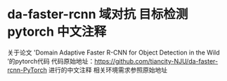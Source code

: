 # da-faster-rcnn 域对抗 目标检测 pytorch 中文注释
关于论文  'Domain Adaptive Faster R-CNN for Object Detection in the Wild ’的pytorch代码
代码原始地址：https://github.com/tiancity-NJU/da-faster-rcnn-PyTorch
进行的中文注释
相关环境需求参照原始地址
